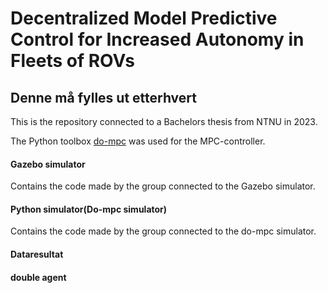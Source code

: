 # Decentralized Model Predictive Control for Increased Autonomy in Fleets of ROVs 
## Denne må fylles ut etterhvert
This is the repository connected to a Bachelors thesis from NTNU in 2023.

The Python toolbox [do-mpc](https://www.do-mpc.com/en/latest/) was used for the MPC-controller.

#### Gazebo simulator
Contains the code made by the group connected to the Gazebo simulator.
#### Python simulator(Do-mpc simulator)
Contains the code made by the group connected to the do-mpc simulator.
#### Dataresultat

#### double agent


